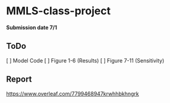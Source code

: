 # MMLS-class-project
**Submission date 7/1** 

## ToDo 
[ ] Model Code
[ ] Figure 1-6 (Results)
[ ] Figure 7-11 (Sensitivity)

## Report 
https://www.overleaf.com/7799468947krwhhbkhngrk

